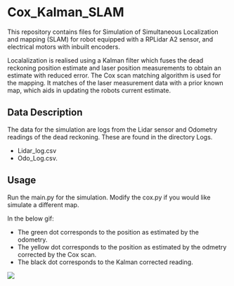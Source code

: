 # Cox_Kalman_SLAM

This repository contains files for Simulation of Simultaneous Localization and mapping (SLAM) for robot equipped with a RPLidar A2 sensor, and electrical motors with inbuilt encoders.

Localalization is realised using a Kalman filter which fuses the dead reckoning position estimate and
laser position measurements to obtain an estimate with reduced error.
The Cox scan matching algorithm is used for the mapping. 
It matches of the laser measurement data with a prior known map,  which aids in updating the robots current estimate.


## Data Description

The data for the simulation are logs from the Lidar sensor and Odometry readings of the dead reckoning. 
These are found in the directory Logs. 
* Lidar_log.csv 
* Odo_Log.csv.

## Usage 

Run the main.py for the simulation. 
Modify the cox.py if you would like simulate a different map.

In the below gif: 
* The green dot corresponds to the position as estimated by the odometry.
* The yellow dot corresponds to the position as estimated by the odmetry corrected by the Cox scan.
* The black dot corresponds to the Kalman corrected reading.

![](Media/SLAM.gif)
